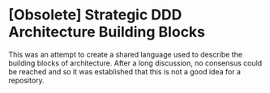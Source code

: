 # [Obsolete] Strategic DDD Architecture Building Blocks

This was an attempt to create a shared language used to describe the building blocks of architecture. After a long discussion, no consensus could be reached and so it was established that this is not a good idea for a repository.


